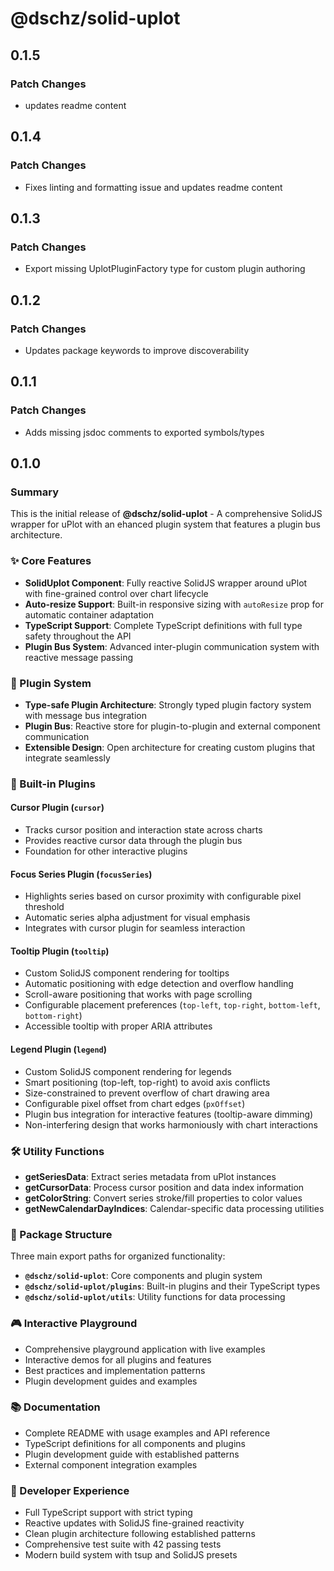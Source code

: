 # @dschz/solid-uplot

## 0.1.5

### Patch Changes

- updates readme content

## 0.1.4

### Patch Changes

- Fixes linting and formatting issue and updates readme content

## 0.1.3

### Patch Changes

- Export missing UplotPluginFactory type for custom plugin authoring

## 0.1.2

### Patch Changes

- Updates package keywords to improve discoverability

## 0.1.1

### Patch Changes

- Adds missing jsdoc comments to exported symbols/types

## 0.1.0

### Summary

This is the initial release of **@dschz/solid-uplot** - A comprehensive SolidJS wrapper for uPlot with an ehanced plugin system that features a plugin bus architecture.

### ✨ Core Features

- **SolidUplot Component**: Fully reactive SolidJS wrapper around uPlot with fine-grained control over chart lifecycle
- **Auto-resize Support**: Built-in responsive sizing with `autoResize` prop for automatic container adaptation
- **TypeScript Support**: Complete TypeScript definitions with full type safety throughout the API
- **Plugin Bus System**: Advanced inter-plugin communication system with reactive message passing

### 🔌 Plugin System

- **Type-safe Plugin Architecture**: Strongly typed plugin factory system with message bus integration
- **Plugin Bus**: Reactive store for plugin-to-plugin and external component communication
- **Extensible Design**: Open architecture for creating custom plugins that integrate seamlessly

### 🎨 Built-in Plugins

#### Cursor Plugin (`cursor`)

- Tracks cursor position and interaction state across charts
- Provides reactive cursor data through the plugin bus
- Foundation for other interactive plugins

#### Focus Series Plugin (`focusSeries`)

- Highlights series based on cursor proximity with configurable pixel threshold
- Automatic series alpha adjustment for visual emphasis
- Integrates with cursor plugin for seamless interaction

#### Tooltip Plugin (`tooltip`)

- Custom SolidJS component rendering for tooltips
- Automatic positioning with edge detection and overflow handling
- Scroll-aware positioning that works with page scrolling
- Configurable placement preferences (`top-left`, `top-right`, `bottom-left`, `bottom-right`)
- Accessible tooltip with proper ARIA attributes

#### Legend Plugin (`legend`)

- Custom SolidJS component rendering for legends
- Smart positioning (top-left, top-right) to avoid axis conflicts
- Size-constrained to prevent overflow of chart drawing area
- Configurable pixel offset from chart edges (`pxOffset`)
- Plugin bus integration for interactive features (tooltip-aware dimming)
- Non-interfering design that works harmoniously with chart interactions

### 🛠️ Utility Functions

- **getSeriesData**: Extract series metadata from uPlot instances
- **getCursorData**: Process cursor position and data index information
- **getColorString**: Convert series stroke/fill properties to color values
- **getNewCalendarDayIndices**: Calendar-specific data processing utilities

### 📁 Package Structure

Three main export paths for organized functionality:

- **`@dschz/solid-uplot`**: Core components and plugin system
- **`@dschz/solid-uplot/plugins`**: Built-in plugins and their TypeScript types
- **`@dschz/solid-uplot/utils`**: Utility functions for data processing

### 🎮 Interactive Playground

- Comprehensive playground application with live examples
- Interactive demos for all plugins and features
- Best practices and implementation patterns
- Plugin development guides and examples

### 📚 Documentation

- Complete README with usage examples and API reference
- TypeScript definitions for all components and plugins
- Plugin development guide with established patterns
- External component integration examples

### 🔧 Developer Experience

- Full TypeScript support with strict typing
- Reactive updates with SolidJS fine-grained reactivity
- Clean plugin architecture following established patterns
- Comprehensive test suite with 42 passing tests
- Modern build system with tsup and SolidJS presets
